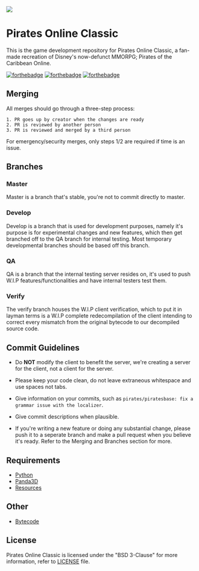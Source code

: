 <img src="https://i.gyazo.com/1880be542494c5b84f3c95b2bce626c0.png" align="center">


# Pirates Online Classic
This is the game development repository for Pirates Online Classic, a fan-made recreation of Disney's now-defunct MMORPG; Pirates of the Caribbean Online.

[![forthebadge](https://forthebadge.com/images/badges/built-with-love.svg)](https://forthebadge.com) [![forthebadge](https://forthebadge.com/images/badges/uses-git.svg)](https://git-scm.com/) [![forthebadge](https://forthebadge.com/images/badges/made-with-python.svg)](https://www.python.org/)

## Merging
All merges should go through a three-step process:

    1. PR goes up by creator when the changes are ready
    2. PR is reviewed by another person
    3. PR is reviewed and merged by a third person

For emergency/security merges, only steps 1/2 are required if time is an issue.

## Branches

### Master

Master is a branch that's stable, you're not to commit directly to master.

### Develop

Develop is a branch that is used for development purposes, namely it's purpose is for experimental changes and new features, which then get branched off to the QA branch for internal testing. Most temporary developmental branches should be based off this branch.

### QA

QA is a branch that the internal testing server resides on, it's used to push W.I.P features/functionalities and have internal testers test them.

### Verify

The verify branch houses the W.I.P client verification, which to put it in layman terms is a W.I.P complete redecompilation of the client intending to correct every mismatch from the original bytecode to our decompiled source code.

## Commit Guidelines

* Do **NOT** modify the client to benefit the server,  we're creating a server for the client, not a client for the server.

* Please keep your code clean, do not leave extraneous whitespace and use spaces not tabs.

* Give information on your commits, such as `pirates/piratesbase: fix a grammar issue with the localizer`.

* Give commit descriptions when plausible.

* If you're writing a new feature or doing any substantial change, please push it to a seperate branch and make a pull request when you believe it's ready. Refer to the Merging and Branches section for more.

## Requirements
* [Python](https://www.python.org)
* [Panda3D](https://github.com/panda3d/panda3d)
* [Resources](https://gitlab.com/pirates-online-classic/resources)

## Other
* [Bytecode](https://anythingtechpro.github.io/github-pages/classic/dev/2008bytecode.zip)

## License

Pirates Online Classic is licensed under the "BSD 3-Clause" for more information, refer to [LICENSE](LICENSE) file.
